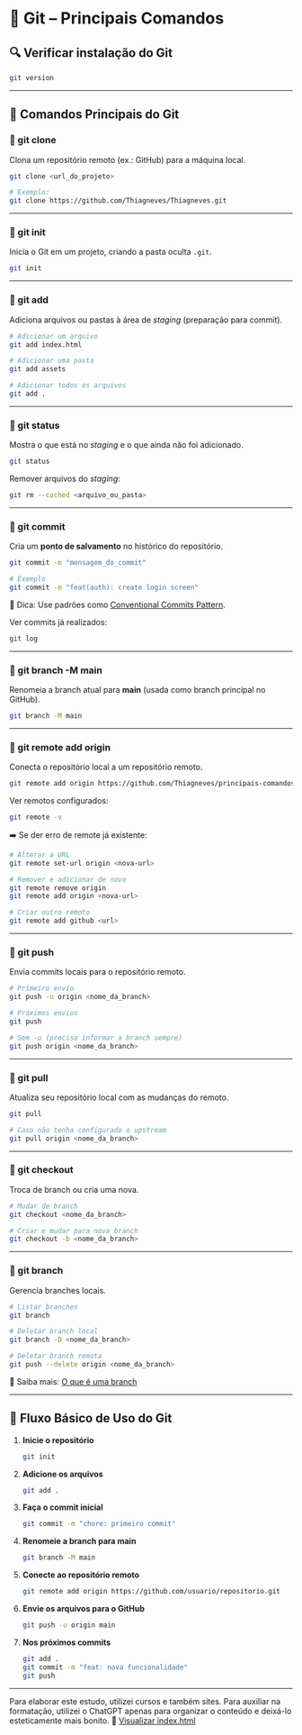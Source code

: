 # 📘 Git – Principais Comandos

## 🔍 Verificar instalação do Git

```bash
git version
```

---

## 📂 Comandos Principais do Git

### 🔹 git clone
Clona um repositório remoto (ex.: GitHub) para a máquina local.

```bash
git clone <url_do_projeto>

# Exemplo:
git clone https://github.com/Thiagneves/Thiagneves.git
```

---

### 🔹 git init
Inicia o Git em um projeto, criando a pasta oculta `.git`.

```bash
git init
```

---

### 🔹 git add
Adiciona arquivos ou pastas à área de *staging* (preparação para commit).

```bash
# Adicionar um arquivo
git add index.html

# Adicionar uma pasta
git add assets

# Adicionar todos os arquivos
git add .
```

---

### 🔹 git status
Mostra o que está no *staging* e o que ainda não foi adicionado.

```bash
git status
```

Remover arquivos do *staging*:

```bash
git rm --cached <arquivo_ou_pasta>
```

---

### 🔹 git commit
Cria um **ponto de salvamento** no histórico do repositório.

```bash
git commit -m "mensagem_do_commit"

# Exemplo
git commit -m "feat(auth): create login screen"
```

📌 Dica: Use padrões como [Conventional Commits Pattern](https://medium.com/linkapi-solutions/conventional-commits-pattern-3778d1a1e657).

Ver commits já realizados:

```bash
git log
```

---

### 🔹 git branch -M main
Renomeia a branch atual para **main** (usada como branch principal no GitHub).

```bash
git branch -M main
```

---

### 🔹 git remote add origin
Conecta o repositório local a um repositório remoto.

```bash
git remote add origin https://github.com/Thiagneves/principais-comandos-git.git
```

Ver remotos configurados:

```bash
git remote -v
```

➡️ Se der erro de remote já existente:

```bash
# Alterar a URL
git remote set-url origin <nova-url>

# Remover e adicionar de novo
git remote remove origin
git remote add origin <nova-url>

# Criar outro remoto
git remote add github <url>
```

---

### 🔹 git push
Envia commits locais para o repositório remoto.

```bash
# Primeiro envio
git push -u origin <nome_da_branch>

# Próximos envios
git push

# Sem -u (precisa informar a branch sempre)
git push origin <nome_da_branch>
```

---

### 🔹 git pull
Atualiza seu repositório local com as mudanças do remoto.

```bash
git pull

# Caso não tenha configurado o upstream
git pull origin <nome_da_branch>
```

---

### 🔹 git checkout
Troca de branch ou cria uma nova.

```bash
# Mudar de branch
git checkout <nome_da_branch>

# Criar e mudar para nova branch
git checkout -b <nome_da_branch>
```

---

### 🔹 git branch
Gerencia branches locais.

```bash
# Listar branches
git branch

# Deletar branch local
git branch -D <nome_da_branch>

# Deletar branch remota
git push --delete origin <nome_da_branch>
```

📌 Saiba mais: [O que é uma branch](https://www.notion.so/Entenda-o-que-uma-branch-259c12cc61c08027b2fcd9679aea84d1?pvs=21)

---

## 🚀 Fluxo Básico de Uso do Git

1. **Inicie o repositório**
   ```bash
   git init
   ```

2. **Adicione os arquivos**
   ```bash
   git add .
   ```

3. **Faça o commit inicial**
   ```bash
   git commit -m "chore: primeiro commit"
   ```

4. **Renomeie a branch para main**
   ```bash
   git branch -M main
   ```

5. **Conecte ao repositório remoto**
   ```bash
   git remote add origin https://github.com/usuario/repositorio.git
   ```

6. **Envie os arquivos para o GitHub**
   ```bash
   git push -u origin main
   ```

7. **Nos próximos commits**
   ```bash
   git add .
   git commit -m "feat: nova funcionalidade"
   git push
   ```

---

Para elaborar este estudo, utilizei cursos e também sites. Para auxiliar na formatação, utilizei o ChatGPT apenas para organizar o conteúdo e deixá-lo esteticamente mais bonito. 
📌 [Visualizar index.html](https://htmlpreview.github.io/?https://github.com/Thiagneves/principais-comandos-git/blob/main/index.html)

